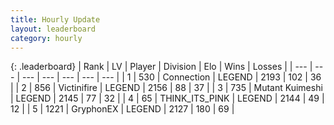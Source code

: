 ```yaml
---
title: Hourly Update
layout: leaderboard
category: hourly
---
```


{: .leaderboard}
| Rank | LV | Player | Division | Elo | Wins | Losses |
| --- | --- | --- | --- | --- | --- | --- |
| <span data-change="0">1</span> | 530 | <span title="ID: 539711">Connection</span> | LEGEND | <span data-change="-9">2193</span> | <span data-change="1">102</span> | <span data-change="1">36</span> |
| <span data-change="0">2</span> | 856 | <span title="ID: 112242">Victinifire</span> | LEGEND | <span data-change="0">2156</span> | <span data-change="0">88</span> | <span data-change="0">37</span> |
| <span data-change="0">3</span> | 735 | <span title="ID: 520098">Mutant Kuimeshi</span> | LEGEND | <span data-change="0">2145</span> | <span data-change="0">77</span> | <span data-change="0">32</span> |
| <span data-change="0">4</span> | 65 | <span title="ID: 528133">THINK_ITS_PINK</span> | LEGEND | <span data-change="0">2144</span> | <span data-change="0">49</span> | <span data-change="0">12</span> |
| <span data-change="0">5</span> | 1221 | <span title="ID: 315148">GryphonEX</span> | LEGEND | <span data-change="0">2127</span> | <span data-change="0">180</span> | <span data-change="0">69</span> |